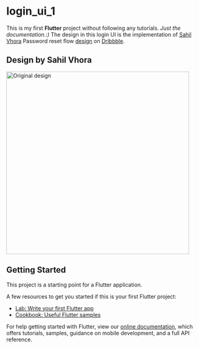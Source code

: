 # login_ui_1

This is my first **Flutter** project without following any tutorials. *Just the documentation.:)*
The design in this login UI is the implementation of [Sahil Vhora](https://dribbble.com/iamsahilvhora) Password reset flow [design](https://dribbble.com/shots/14324778-Password-Reset-Flow) on [Dribbble](dribbble.com).

## Design by Sahil Vhora
<img src="https://github.comAbdulrasheed/login_ui_1/screenshots/login_ui_1" alt="Original design" height="480"/>

## Getting Started

This project is a starting point for a Flutter application.

A few resources to get you started if this is your first Flutter project:

- [Lab: Write your first Flutter app](https://flutter.dev/docs/get-started/codelab)
- [Cookbook: Useful Flutter samples](https://flutter.dev/docs/cookbook)

For help getting started with Flutter, view our
[online documentation](https://flutter.dev/docs), which offers tutorials,
samples, guidance on mobile development, and a full API reference.
